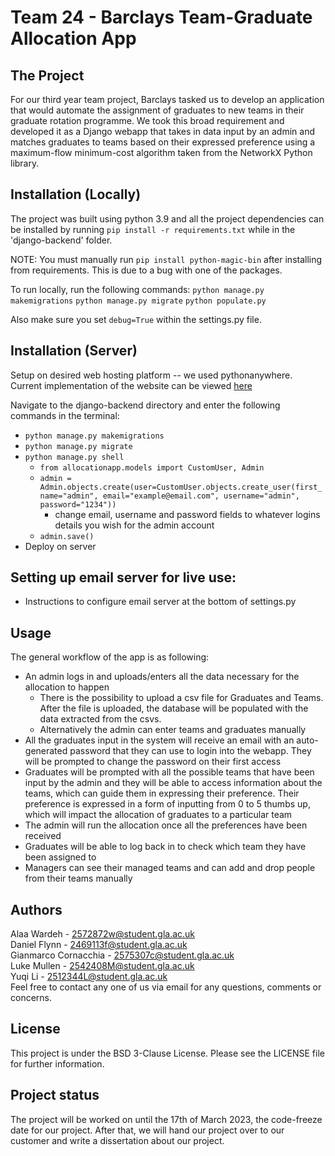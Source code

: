 # Team 24 - Barclays Team-Graduate Allocation App

## The Project
For our third year team project, Barclays tasked us to develop an application that would automate the assignment of graduates to new teams in their graduate rotation programme.
We took this broad requirement and developed it as a Django webapp that takes in data input by an admin and matches graduates to teams based on their expressed preference using a maximum-flow minimum-cost algorithm taken from the NetworkX Python library.

## Installation (Locally)
The project was built using python 3.9 and all the project dependencies can be installed by running `pip install -r requirements.txt` while in the 'django-backend' folder.

NOTE: You must manually run `pip install python-magic-bin` after installing from requirements. This is due to a bug with one of the packages.

To run locally, run the following commands:
`python manage.py makemigrations`
`python manage.py migrate`
`python populate.py`

Also make sure you set `debug=True` within the settings.py file.

## Installation (Server)
Setup on desired web hosting platform -- we used pythonanywhere. Current implementation of the website can be viewed [here](sh24.eu.pythonanywhere.com)

Navigate to the django-backend directory and enter the following commands in the terminal:
- `python manage.py makemigrations`
- `python manage.py migrate`
- `python manage.py shell`
  - `from allocationapp.models import CustomUser, Admin`
  - `admin = Admin.objects.create(user=CustomUser.objects.create_user(first_name="admin", email="example@email.com", username="admin", password="1234"))`
      - change email, username and password fields to whatever logins details you wish for the admin account 
  - `admin.save()`
- Deploy on server

## Setting up email server for live use:
- Instructions to configure email server at the bottom of settings.py

## Usage
The general workflow of the app is as following:
- An admin logs in and uploads/enters all the data necessary for the allocation to happen
    - There is the possibility to upload a csv file for Graduates and Teams. After the file is uploaded, the database will be populated with the data extracted from the csvs.
    - Alternatively the admin can enter teams and graduates manually
- All the graduates input in the system will receive an email with an auto-generated password that they can use to login into the webapp. They will be prompted to change the password on their first access
- Graduates will be prompted with all the possible teams that have been input by the admin and they will be able to access information about the teams, which can guide them in expressing their preference. Their preference is expressed in a form of inputting from 0 to 5 thumbs up, which will impact the allocation of graduates to a particular team
- The admin will run the allocation once all the preferences have been received
- Graduates will be able to log back in to check which team they have been assigned to
- Managers can see their managed teams and can add and drop people from their teams manually


## Authors
Alaa Wardeh - 2572872w@student.gla.ac.uk <br>
Daniel Flynn - 2469113f@student.gla.ac.uk <br>
Gianmarco Cornacchia - 2575307c@student.gla.ac.uk <br>
Luke Mullen - 2542408M@student.gla.ac.uk <br>
Yuqi Li - 2512344L@student.gla.ac.uk <br>
Feel free to contact any one of us via email for any questions, comments or concerns.

## License
This project is under the BSD 3-Clause License. Please see the LICENSE file for further information.

## Project status
The project will be worked on until the 17th of March 2023, the code-freeze date for our project. After that, we will hand our project over to our customer and write a dissertation about our project.
